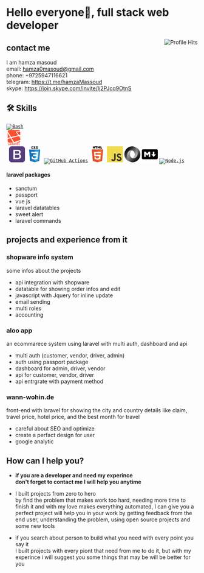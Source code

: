 # Hello everyone👋, full stack web developer
<img align="right" alt="Profile Hits" src="https://komarev.com/ghpvc/?username=hamza-masoud&style=flat-square"></h2>
## contact me
I am hamza masoud\
email: hamza0masoud@gmail.com\
phone: +9725947116621\
telegram: https://t.me/hamzaMassoud \
skype: https://join.skype.com/invite/Ij2PJcq9OtnS
## 🛠 Skills
<code><a href="https://www.gnu.org/software/bash"><img alt="Bash" title="Bash" src="https://github.com/cheesits456/cheesits456/raw/master/icons/bash.png" height="42"></a></code>
<code> <a href="https://laravel.com/"> <img src="https://raw.githubusercontent.com/devicons/devicon/master/icons/laravel/laravel-plain-wordmark.svg" alt="laravel" width="40" height="40"/> </a> </code>
<code><a href="https://getbootstrap.com"><img alt="Bootstrap" title="Bootstrap" src="https://raw.githubusercontent.com/github/explore/80688e429a7d4ef2fca1e82350fe8e3517d3494d/topics/bootstrap/bootstrap.png" height="42"></a></code>
<code><a href="https://www.w3.org/Style/CSS/Overview.en.html"><img alt="CSS 3" title="CSS 3" src="https://raw.githubusercontent.com/github/explore/80688e429a7d4ef2fca1e82350fe8e3517d3494d/topics/css/css.png" height="42"></a></code>
<code><a href="https://github.com/features/actions"><img alt="GitHub Actions" title="GitHub Actions" src="https://avatars0.githubusercontent.com/u/44036562" height="42"></a></code>
<code><a href="https://en.wikipedia.org/wiki/HTML"><img alt="HTML 5" title="HTML 5" src="https://raw.githubusercontent.com/github/explore/80688e429a7d4ef2fca1e82350fe8e3517d3494d/topics/html/html.png" height="42"></a></code>
<code><a href="https://developer.mozilla.org/en-US/docs/Web/JavaScript"><img alt="JavaScript" title="JavaScript" src="https://raw.githubusercontent.com/github/explore/80688e429a7d4ef2fca1e82350fe8e3517d3494d/topics/javascript/javascript.png" height="42"></a></code>
<code><a href="http://www.json.org"><img alt="JSON" title="JSON" src="https://raw.githubusercontent.com/github/explore/80688e429a7d4ef2fca1e82350fe8e3517d3494d/topics/json/json.png" height="42"></a></code>
<code><a href="https://daringfireball.net/projects/markdown"><img alt="Markdown" title="Markdown" src="https://raw.githubusercontent.com/github/explore/80688e429a7d4ef2fca1e82350fe8e3517d3494d/topics/markdown/markdown.png" height="42"></a></code>
<code><a href="https://nodejs.org/en/"><img alt="Node.js" title="Node.js" src="https://github.com/cheesits456/cheesits456/raw/master/icons/node.png" height="42"></a></code>

#### laravel packages
- sanctum
- passport
- vue js
- laravel datatables
- sweet alert
- laravel commands

## projects and experience from it
### shopware info system
some infos about the projects
- api integration with shopware
- datatable for showing order infos and edit
- javascript with Jquery for inline update
- email sending
- multi roles
- accounting

### aloo app
an ecommarece system using laravel with multi auth, dashboard and api
- multi auth (customer, vendor, driver, admin)
- auth using passport package
- dashboard for admin, driver, vendor
- api for customer, vendor, driver
- api entrgrate with payment method

### wann-wohin.de
front-end with laravel for showing the city and country details like claim, travel price, hotel price, and the best month for travel
- careful about SEO and optimize
- create a perfact design for user
- google analytic


## How can I help you?
- **if you are a developer and need my experince**\
    **don't forget to contact me I will help you anytime**

- I built projects from zero to hero\
    by find the problem that makes work too hard, needing more time to finish it and with my love makes everything automated, I can give you a perfect project will help you in your work by getting feedback from the end user, understanding the problem, using open source projects and some new tools

-  if you search about person to build what you need with every point you say it\
    I built projects with every piont that need from me to do it, but with my experince i will suggest you some things that may be will be better for you
